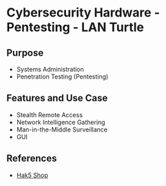 # Cybersecurity Hardware - Pentesting - LAN Turtle

## Purpose
+ Systems Administration
+ Penetration Testing (Pentesting)

## Features and Use Case
+ Stealth Remote Access
+ Network Intelligence Gathering
+ Man-in-the-Middle Surveillance
+ GUI

## References
+ [Hak5 Shop](https://shop.hak5.org/products/lan-turtle)



